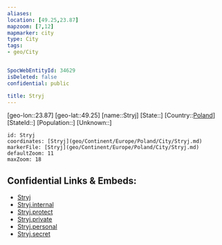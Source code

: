 ```yaml
---
aliases: 
location: [49.25,23.87]
mapzoom: [7,12] 
mapmarker: city 
type: City
tags:
- geo/City


SpocWebEntityId: 34629
isDeleted: false
confidential: public

title: Stryj
---
```

[geo-lon::23.87]
[geo-lat::49.25]
[name::Stryj]
[State::]
[Country::[Poland](geo/Continent/Europe/Poland.md)]
[StateId::]
[Population::]
[Unknown::]


```leaflet
id: Stryj
coordinates: [Stryj](geo/Continent/Europe/Poland/City/Stryj.md)
markerFile: [Stryj](geo/Continent/Europe/Poland/City/Stryj.md)
defaultZoom: 11 
maxZoom: 18
```


## Confidential Links & Embeds: 
- [Stryj](../../../../../../_public/geo/Continent/Europe/Poland/City/Stryj.md) 
- [Stryj.internal](../../../../../../_internal/geo/Continent/Europe/Poland/City/Stryj.internal.md) 
- [Stryj.protect](../../../../../../_protect/geo/Continent/Europe/Poland/City/Stryj.protect.md) 
- [Stryj.private](../../../../../../_private/geo/Continent/Europe/Poland/City/Stryj.private.md) 
- [Stryj.personal](../../../../../../_personal/geo/Continent/Europe/Poland/City/Stryj.personal.md) 
- [Stryj.secret](../../../../../../_secret/geo/Continent/Europe/Poland/City/Stryj.secret.md) 
